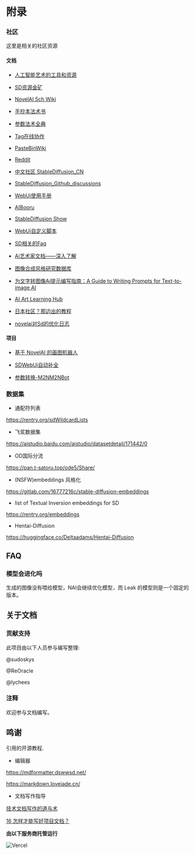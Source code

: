 

# 附录


### 社区

这里是相关的社区资源


#### 文档

- [人工智能艺术的工具和资源](https://pharmapsychotic.com/tools.html)

- [SD资源金矿](https://rentry.org/sdupdates)

- [NovelAI 5ch Wiki](https://seesaawiki.jp/nai_ch/)

- [手抄本法术书](https://docs.google.com/spreadsheets/d/14Gg1kIGWdZGXyCC8AgYVT0lqI6IivLzZOdIT3QMWwVI/edit)

- [参数法术全典](https://docs.google.com/spreadsheets/d/e/2PACX-1vRa2HjzocajlsPLH1e5QsJumnEShfooDdeHqcAuxjPKBIVVTHbOYWASAQyfmrQhUtoZAKPri2s_tGxx/pubhtml#)

- [Tag在线协作](https://docs.google.com/spreadsheets/d/1zij5OzCZIaQuhAbiSayhFznjgJ3rwbaNwnUnaUMxyTQ/edit?usp=drivesdk)

- [PasteBinWiki](https://rentry.co/voldy)

- [Reddit](https://www.reddit.com/r/StableDiffusion/)

- [中文社区 StableDiffusion_CN](https://t.me/StableDiffusion_CN/)

- [StableDiffusion_Github_discussions](https://github.com/AUTOMATIC1111/stable-diffusion-webui/discussions)

- [WebUi使用手册](https://github.com/AUTOMATIC1111/stable-diffusion-webui/wiki/Features)

- [AIBooru](https://aibooru.online/)

- [StableDiffusion Show](https://t.me/StableDiffusion_Show)

- [WebUi自定义脚本](https://github.com/AUTOMATIC1111/stable-diffusion-webui/wiki/Custom-Scripts)

- [SD相关的Faq](https://gist.github.com/crosstyan/f912612f4c26e298feec4a2924c41d99)

- [Ai艺术家文档——深入了解](https://docs.google.com/spreadsheets/d/1SRqJ7F_6yHVSOeCi3U82aA448TqEGrUlRrLLZ51abLg/htmlview#)

- [图像合成风格研究数据库](https://docs.google.com/spreadsheets/d/14xTqtuV3BuKDNhLotB_d1aFlBGnDJOY0BRXJ8-86GpA/edit#gid=0)

- [为文字转图像Ai提示编写指南：A Guide to Writing Prompts for Text-to-image AI](https://docs.google.com/document/d/1XUT2G9LmkZataHFzmuOtRXnuWBfhvXDAo8DkS--8tec/edit#)

- [AI Art Learning Hub](https://mashonoid.notion.site/AI-Art-Learning-Hub-b6bb69fc249847438602ee11d3a89fa0)

- [日本社区？那边出的教程](https://rentry.co/zk4u5)

- [novelai对Sd的优化日志](https://blog.novelai.net/novelai-improvements-on-stable-diffusion-e10d38db82ac)


#### 项目

- [基于 NovelAI 的画图机器人](https://github.com/koishijs/novelai-bot#token)

- [SDWebUi自动补全]( https://github.com/DominikDoom/a1111-sd-webui-tagcomplete)

- [参数转换-M2NM2NBot](https://t.me/M2NM2NBot)


### 数据集

- 通配符列表

https://rentry.org/sdWildcardLists

- 飞浆数据集

https://aistudio.baidu.com/aistudio/datasetdetail/171442/0

- OD国际分流

https://pan.t-satoru.top/ode5/Share/

- (NSFW)embeddings 风格化

https://gitlab.com/16777216c/stable-diffusion-embeddings

- list of Textual Inversion embeddings for SD

https://rentry.org/embeddings

- Hentai-Diffusion 

https://huggingface.co/Deltaadams/Hentai-Diffusion


## FAQ


### 模型会进化吗

生成的图像没有喂给模型，NAI会继续优化模型，而 Leak 的模型则是一个固定的版本。


## 关于文档


### 贡献支持

此项目由以下人员参与编写整理:

@sudoskys

@ReOracle

@lychees


### 注释

欢迎参与文档编写。


## 鸣谢

引用的开源教程.

- 编辑器

https://mdformatter.dswwsd.net/

https://markdown.lovejade.cn/

- 文档写作指导

[技术文档写作的道与术](https://juejin.cn/post/6844904025247186952)

[16 怎样才能写好项目文档？](https://learn.lianglianglee.com/%E4%B8%93%E6%A0%8F/%E8%BD%AF%E4%BB%B6%E5%B7%A5%E7%A8%8B%E4%B9%8B%E7%BE%8E/16%20%E6%80%8E%E6%A0%B7%E6%89%8D%E8%83%BD%E5%86%99%E5%A5%BD%E9%A1%B9%E7%9B%AE%E6%96%87%E6%A1%A3%EF%BC%9F.md)

**由以下服务商托管运行**

![Vercel](https://img.shields.io/badge/Vercel-black?style=flat&logo=Vercel&logoColor=white)
